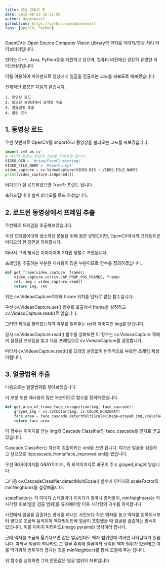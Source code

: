 ```yaml
---
title: 얼굴 검출의 맛
date: 2018-08-26 16:15:00
author: doomsheart
githublink: https://github.com/doomsheart
tags: [OpenCV, Python]  
---
```


OpenCV는 Open Source Computer Vision Library의 약자로 이미지/영상 처리 라이브러리입니다.

언어는 C++, Java, Python등을 지원하고 있으며, 컴퓨터 비전에선 굉장히 유명한 라이브러리입니다.

이를 이용하여 파이썬으로 영상에서 얼굴을 검출하는 코드를 짜보도록 해보겠습니다.

전체적인 흐름은 다음과 같습니다.

    1. 동영상 로드
    2. 로드된 동영상에서 프레임 추출
    3. 얼굴범위 추출
    4. 범위 표시

## 1. 동영상 로드

우선 첫번째로 OpenCV를 import하고 동영상을 불러오는 코드를 짜보겠습니다.
```Python
import cv2 as cv
# 자신의 동영상 파일의 경로를 적어주면 됩니다.
VIDEO_DIR = 'drive/FaceClustering/'
VIDEO_FILE_NAME = 'PowerUp.mp4'
video_capture = cv.VideoCapture(VIDEO_DIR + VIDEO_FILE_NAME)
print(video_capture.isOpened())
```
비디오가 잘 로드되었으면 True가 프린트 됩니다.

축하드립니다! 벌써 비디오를 로드 하셨습니다.


## 2. 로드된 동영상에서 프레임 추출

두번째로 프레임을 추출해보겠습니다.

우선 프레임에대해 생소하신 분들을 위해 잠깐 설명드리면, OpenCV에서의 프레임이란 비디오의 한 장면을 의미합니다. 

따라서 그의 형식은 이미지이며 2차원 행렬로 표현됩니다.

프레임을 추출하는 부분은 재사용이 많은 부분이므로 함수를 정의하겠습니다.
```Python
def get_frame(video_capture, frame):
    video_capture.set(cv.CAP_PROP_POS_FRAMES, frame)
    ret, img = video_capture.read()
    return img, ret
```
위는 cv.VideaoCapture객체와 frame 위치를 인자로 받는 함수입니다.

우선 cv.VideaoCapture.set() 함수를 호출해서 frame을 설정하고 cv.VideaoCapture.read()로 읽습니다. 

그러면 제대로 불러왔는지의 여부를 알려주는 ret와 이미지인 img를 받습니다.

잠시 cv.VideaoCapture.read() 함수를 살펴보면 이 함수는 cv.VideaoCapture 객체의 설정된 프레임을 읽고 다음 프레임으로 cv.VideaoCapture를 설정합니다.

따라서 cv.VideaoCapture.read()를 프레임 설정없이 반복적으로 부르면 프레임 재생이됩니다.


## 3. 얼굴범위 추출

다음으로는 얼굴범위를 찾아보겠습니다.

이 부분 또한 재사용이 많은 부분이므로 함수를 정의하겠습니다.

```Python
def get_area_of_frame_face_recognition(img, face_cascade):
    grayed_img = cv.cvtColor(img, cv.COLOR_BGR2GRAY)
    face_area = face_cascade.detectMultiScale(image=grayed_img,scaleFactor=1.3,minNeighbors=5)
    return face_area
```

이 함수는 이미지를 받는 img와 Cascade Classifier인 face_cascade를 인자로 받고있습니다.

Cascade Classifier는 자신이 검출하려는 xml을 쓰면 됩니다. 여기선 얼굴을 검출하고 싶으므로 lbpcascade_frontalface_improved.xml를 썼습니다.

우선 BGR이미지를 GRAY이미지, 즉 회색이미지로 바꾸어 주고 grayed_img에 넣습니다.

그다음 cv.CascadeClassifier.detectMultiScale() 함수에 이미지와 scaleFactor와 minNeighbors를 설정해줍니다. 

scaleFactor는 각 이미지 스케일마다 이미지가 얼마나 줄어들지, minNeighbors는 각 사각형 후보(얼굴 검출 범위)를 유지해야할 이웃 사각형의 개수를 의미합니다. 

사진에서 얼굴을 검출하는 방식중 하나는 사진보다 작은 액자를 놓고 액자를 왼쪽위서부터 옆으로 조금씩 움직이며 액자범위안에 얼굴이 포함됐을 때 얼굴을 검출하는 방식이 있습니다. 이를 이미지 피라미드(image pyramid) 방식이라 합니다.

근데 액자를 조금씩 옮기다보면 같은 얼굴인데도 액자 범위안에 여러번 나타날때가 있습니다. 따라서 얼굴이 하나라도 그 얼굴 주위에 얼굴이라 생각된 액자 범위가 있을테고 이를 막기위해 범위끼리 겹치는 것을 minNeighbors를 통해 조절해 주는 겁니다. 

위 함수를 실행하면 그의 반환값은 얼굴 범위의 좌표입니다.